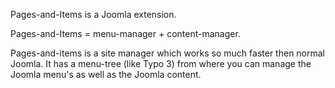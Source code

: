 <p>Pages-and-Items is a Joomla extension.</p>
<p>Pages-and-Items = menu-manager + content-manager.</p>
<p>Pages-and-items is a site manager which works so much faster then normal Joomla. It has a menu-tree (like Typo 3) from where you can manage the Joomla menu's as well as the Joomla content. </p>






